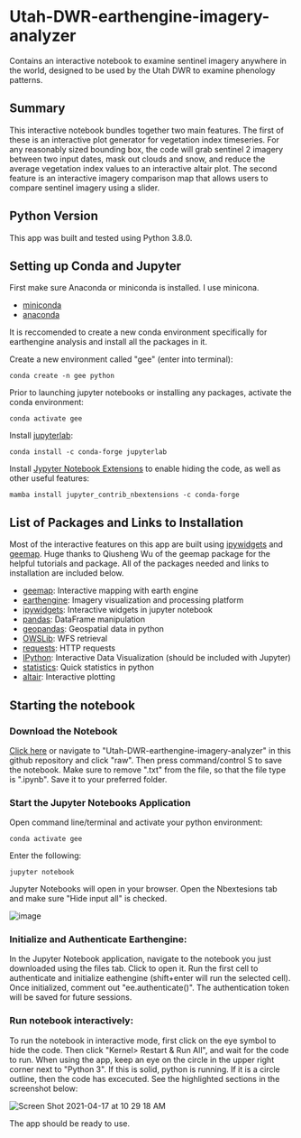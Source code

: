 # Utah-DWR-earthengine-imagery-analyzer
Contains an interactive notebook to examine sentinel imagery anywhere in the world, designed to be used by the Utah DWR to examine phenology patterns.  

## Summary
This interactive notebook bundles together two main features. The first of these is an interactive plot generator for vegetation index timeseries. For any reasonably sized bounding box, the code will grab sentinel 2 imagery between two input dates, mask out clouds and snow, and reduce the average vegetation index values to an interactive altair plot. The second feature is an interactive imagery comparison map that allows users to compare sentinel imagery using a slider.

## Python Version
This app was built and tested using Python 3.8.0.

## Setting up Conda and Jupyter

First make sure Anaconda or miniconda is installed. I use minicona.
* [miniconda](https://docs.conda.io/en/latest/miniconda.html)
* [anaconda](https://www.anaconda.com/distribution/#download-section)

It is reccomended to create a new conda environment specifically for earthengine analysis and install all the packages in it. 

Create a new environment called "gee" (enter into terminal):

    conda create -n gee python

Prior to launching jupyter notebooks or installing any packages, activate the conda environment:

    conda activate gee

Install [jupyterlab](https://jupyter.org/install):

    conda install -c conda-forge jupyterlab
 
Install [Jypyter Notebook Extensions](https://github.com/ipython-contrib/jupyter_contrib_nbextensions) to enable hiding the code, as well as other useful features:

    mamba install jupyter_contrib_nbextensions -c conda-forge

## List of Packages and Links to Installation

Most of the interactive features on this app are built using [ipywidgets](https://github.com/jupyter-widgets/ipywidgets) and [geemap](https://github.com/giswqs/geemap). Huge thanks to Qiusheng Wu of the geemap package for the helpful tutorials and package. All of the packages needed and links to installation are included below. 

* [geemap](https://github.com/giswqs/geemap#installation): Interactive mapping with earth engine
* [earthengine](https://developers.google.com/earth-engine/guides/python_install): Imagery visualization and processing platform
* [ipywidgets](https://github.com/jupyter-widgets/ipywidgets#Install): Interactive widgets in jupyter notebook
* [pandas](https://pandas.pydata.org/pandas-docs/stable/getting_started/install.html): DataFrame manipulation
* [geopandas](https://geopandas.org/getting_started/install.html): Geospatial data in python
* [OWSLib](https://geopython.github.io/OWSLib/): WFS retrieval
* [requests](https://pypi.org/project/requests/): HTTP requests
* [IPython](https://ipython.org/install.html): Interactive Data Visualization (should be included with Jupyter)
* [statistics](https://pypi.org/project/statistics/): Quick statistics in python
* [altair](https://altair-viz.github.io/getting_started/installation.html): Interactive plotting

## Starting the notebook

### Download the Notebook

[Click here](https://raw.githubusercontent.com/lofi-code/Utah-DWR-earthengine-imagery-analyzer/main/Wildlife_Crossing_Sentinel_Analyzer.ipynb) or navigate to "Utah-DWR-earthengine-imagery-analyzer" in this github repository and click "raw". Then press command/control S to save the notebook. Make sure to remove ".txt" from the file, so that the file type is ".ipynb". Save it to your preferred folder. 

### Start the Jupyter Notebooks Application
Open command line/terminal and activate your python environment:

    conda activate gee
    
Enter the following:

    jupyter notebook
    
Jupyter Notebooks will open in your browser. Open the Nbextesions tab and make sure "Hide input all" is checked.

![image](https://user-images.githubusercontent.com/82716404/115119378-4f8bb000-9f65-11eb-91da-56ed1250639e.jpeg)

### Initialize and Authenticate Earthengine:
In the Jupyter Notebook application, navigate to the notebook you just downloaded using the files tab. Click to open it. Run the first cell to authenticate and initialize eathengine (shift+enter will run the selected cell). Once initialized, comment out "ee.authenticate()". The authentication token will be saved for future sessions. 

### Run notebook interactively:
To run the notebook in interactive mode, first click on the eye symbol to hide the code. Then click "Kernel> Restart & Run All", and wait for the code to run. When using the app, keep an eye on the circle in the upper right corner next to "Python 3". If this is solid, python is running. If it is a circle outline, then the code has excecuted. See the highlighted sections in the screenshot below: 

![Screen Shot 2021-04-17 at 10 29 18 AM](https://user-images.githubusercontent.com/82716404/115119975-43edb880-9f68-11eb-9495-9fad1326ab07.jpg)

The app should be ready to use. 




